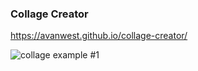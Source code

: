 ### Collage Creator

https://avanwest.github.io/collage-creator/

![collage example #1](images/collage_example1)
